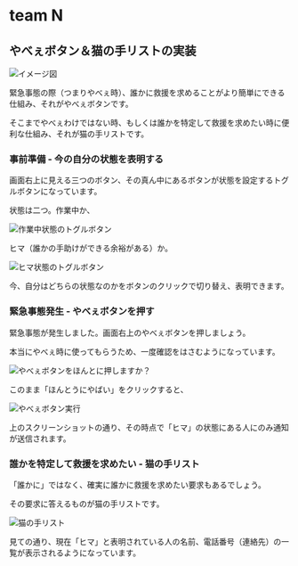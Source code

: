 # team N

## やべぇボタン＆猫の手リストの実装

![イメージ図](https://github.com/kcg-edu-future-lab/teamN/blob/images/title.PNG?raw=true)

緊急事態の際（つまりやべぇ時）、誰かに救援を求めることがより簡単にできる仕組み、それがやべぇボタンです。

そこまでやべぇわけではない時、もしくは誰かを特定して救援を求めたい時に便利な仕組み、それが猫の手リストです。

### 事前準備 - 今の自分の状態を表明する

画面右上に見える三つのボタン、その真ん中にあるボタンが状態を設定するトグルボタンになっています。

状態は二つ。作業中か、

![作業中状態のトグルボタン](https://github.com/kcg-edu-future-lab/teamN/blob/images/work.PNG?raw=true)

ヒマ（誰かの手助けができる余裕がある）か。

![ヒマ状態のトグルボタン](https://github.com/kcg-edu-future-lab/teamN/blob/images/hima.PNG?raw=true)

今、自分はどちらの状態なのかをボタンのクリックで切り替え、表明できます。

### 緊急事態発生 - やべぇボタンを押す

緊急事態が発生しました。画面右上のやべぇボタンを押しましょう。

本当にやべぇ時に使ってもらうため、一度確認をはさむようになっています。

![やべぇボタンをほんとに押しますか？](https://github.com/kcg-edu-future-lab/teamN/blob/images/yabeeno.png?raw=true)

このまま「ほんとうにやばい」をクリックすると、

![やべぇボタン実行](https://github.com/kcg-edu-future-lab/teamN/blob/images/yabee.png?raw=true)

上のスクリーンショットの通り、その時点で「ヒマ」の状態にある人にのみ通知が送信されます。

### 誰かを特定して救援を求めたい - 猫の手リスト

「誰かに」ではなく、確実に誰かに救援を求めたい要求もあるでしょう。

その要求に答えるものが猫の手リストです。

![猫の手リスト](https://github.com/kcg-edu-future-lab/teamN/blob/images/neko.PNG?raw=true)

見ての通り、現在「ヒマ」と表明されている人の名前、電話番号（連絡先）の一覧が表示されるようになっています。

